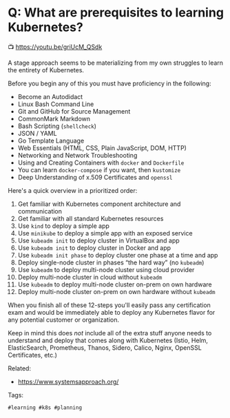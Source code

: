 # Q: What are prerequisites to learning Kubernetes?

📺 <https://youtu.be/griUcM_QSdk>

A stage approach seems to be materializing from my own struggles to
learn the entirety of Kubernetes.

Before you begin any of this you must have proficiency in the following:

* Become an Autodidact
* Linux Bash Command Line
* Git and GitHub for Source Management
* CommonMark Markdown
* Bash Scripting (`shellcheck`)
* JSON / YAML
* Go Template Language
* Web Essentials (HTML, CSS, Plain JavaScript, DOM, HTTP)
* Networking and Network Troubleshooting
* Using and Creating Containers with `docker` and `Dockerfile`
* You can learn `docker-compose` if you want, then `kustomize`
* Deep Understanding of x.509 Certificates and `openssl`

Here's a quick overview in a prioritized order:

1.  Get familiar with Kubernetes component architecture and communication
2.  Get familiar with all standard Kubernetes resources
3.  Use `kind` to deploy a simple app
4.  Use `minikube` to deploy a simple app with an exposed service
5.  Use `kubeadm init` to deploy cluster in VirtualBox and app
6.  Use `kubeadm init` to deploy cluster in Docker and app
7.  Use `kubeadm init phase` to deploy cluster one phase at a time and app
8.  Deploy single-node cluster in phases “the hard way” (no `kubeadm`)
9.  Use `kubeadm` to deploy multi-node cluster using cloud provider
10. Deploy multi-node cluster in cloud without `kubeadm`
11. Use `kubeadm` to deploy multi-node cluster on-prem on own hardware
12. Deploy multi-node cluster on-prem on own hardware without `kubeadm`

When you finish all of these 12-steps you'll easily pass any
certification exam and would be immediately able to deploy any
Kubernetes flavor for any potential customer or organization.

Keep in mind this does *not* include all of the extra stuff anyone needs
to understand and deploy that comes along with Kubernetes (Istio, Helm,
ElasticSearch, Prometheus, Thanos, Sidero, Calico, Nginx, OpenSSL
Certificates, etc.)

Related:

* <https://www.systemsapproach.org/>

Tags:

    #learning #k8s #planning
